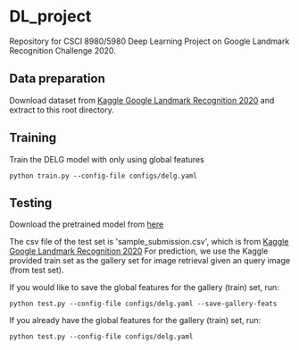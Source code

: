# DL_project

Repository for CSCI 8980/5980 Deep Learning Project on Google Landmark Recognition Challenge 2020. 

## Data preparation
Download dataset from [Kaggle Google Landmark Recognition 2020](https://www.kaggle.com/c/landmark-recognition-2020/data)
and extract to this root directory.
 
## Training
Train the DELG model with only using global features
```
python train.py --config-file configs/delg.yaml
```

## Testing
Download the pretrained model from [here](https://drive.google.com/drive/folders/1tGtt8-wYba21Wwf-rWtsJQrmhHP79qCU?usp=sharing)

The csv file of the test set is 'sample_submission.csv', which is from [Kaggle Google Landmark Recognition 2020](https://www.kaggle.com/c/landmark-recognition-2020/data)
For prediction, we use the Kaggle provided train set as the gallery set for image retrieval given an query image (from test set).

If you would like to save the global features for the gallery (train) set, run:
```
python test.py --config-file configs/delg.yaml --save-gallery-feats
```

If you already have the global features for the gallery (train) set, run:
```
python test.py --config-file configs/delg.yaml 
```